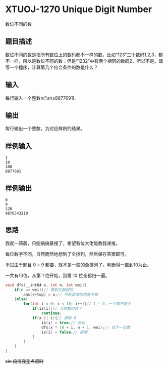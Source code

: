 # XTUOJ-1270 Unique Digit Number

数位不同的数

## 题目描述

数位不同的数是指所有数位上的数码都不一样的数，比如“123”三个数码1,2,3，都不一样，所以是数位不同的数；但是“1232”中有两个相同的数码2，所以不是。请写一个程序，计算第几个符合条件的数是什么？

## 输入

每行输入一个整数n(1≤n≤8877691)。

## 输出

每行输出一个整数，为对应样例的结果。

## 样例输入

```
1
10
100
8877691
```

## 样例输出

```
0
9
120
9876543210
```

## 思路

我就一蒟蒻，只能搞搞暴搜了，希望有位大佬能教我递推。

每位数字不同，自然而然地想到了全排列，然后保存答案即可。

不过由于题目 0 ~ 9 都要，就不是一般的全排列了，判断得一直到10为止。

一共有10位，从第 1 位开始，到第 10 位全都扫一遍。

```cpp
void dfs(__int64 x, int n, int wei){
    if(n == wei){// 等到位数相同
        ans[++top] = x;// 不赶紧储存愣着干嘛
    }else{
        for(int i = 0; i < 10; i++){// 1 ~ 9，一个都不能少
            if(is[i])// 当前数用过了
                continue;
            if(x || i){// 排除 0
                is[i] = true;// 标记
                dfs(x * 10 + i, n + 1, wei);// 找下一位数
                is[i] = false;// 回溯
            }
        }
    }
}
```

~~cin 搞得我差点超时~~